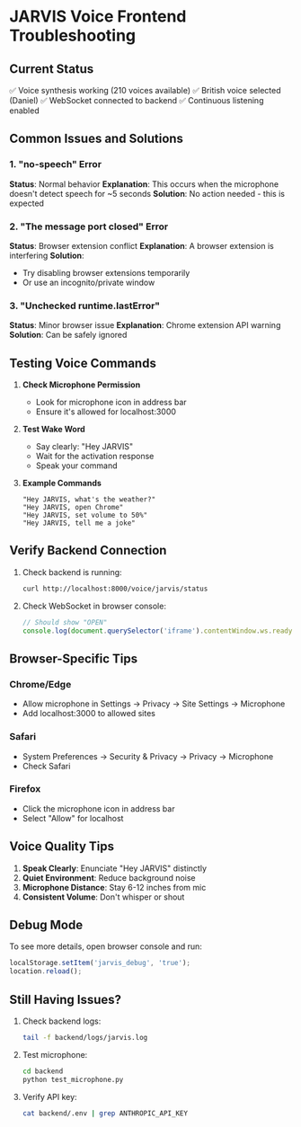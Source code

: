 # JARVIS Voice Frontend Troubleshooting

## Current Status
✅ Voice synthesis working (210 voices available)
✅ British voice selected (Daniel)
✅ WebSocket connected to backend
✅ Continuous listening enabled

## Common Issues and Solutions

### 1. "no-speech" Error
**Status**: Normal behavior
**Explanation**: This occurs when the microphone doesn't detect speech for ~5 seconds
**Solution**: No action needed - this is expected

### 2. "The message port closed" Error
**Status**: Browser extension conflict
**Explanation**: A browser extension is interfering
**Solution**: 
- Try disabling browser extensions temporarily
- Or use an incognito/private window

### 3. "Unchecked runtime.lastError"
**Status**: Minor browser issue
**Explanation**: Chrome extension API warning
**Solution**: Can be safely ignored

## Testing Voice Commands

1. **Check Microphone Permission**
   - Look for microphone icon in address bar
   - Ensure it's allowed for localhost:3000

2. **Test Wake Word**
   - Say clearly: "Hey JARVIS"
   - Wait for the activation response
   - Speak your command

3. **Example Commands**
   ```
   "Hey JARVIS, what's the weather?"
   "Hey JARVIS, open Chrome"
   "Hey JARVIS, set volume to 50%"
   "Hey JARVIS, tell me a joke"
   ```

## Verify Backend Connection

1. Check backend is running:
   ```bash
   curl http://localhost:8000/voice/jarvis/status
   ```

2. Check WebSocket in browser console:
   ```javascript
   // Should show "OPEN"
   console.log(document.querySelector('iframe').contentWindow.ws.readyState)
   ```

## Browser-Specific Tips

### Chrome/Edge
- Allow microphone in Settings → Privacy → Site Settings → Microphone
- Add localhost:3000 to allowed sites

### Safari
- System Preferences → Security & Privacy → Privacy → Microphone
- Check Safari

### Firefox
- Click the microphone icon in address bar
- Select "Allow" for localhost

## Voice Quality Tips

1. **Speak Clearly**: Enunciate "Hey JARVIS" distinctly
2. **Quiet Environment**: Reduce background noise
3. **Microphone Distance**: Stay 6-12 inches from mic
4. **Consistent Volume**: Don't whisper or shout

## Debug Mode

To see more details, open browser console and run:
```javascript
localStorage.setItem('jarvis_debug', 'true');
location.reload();
```

## Still Having Issues?

1. Check backend logs:
   ```bash
   tail -f backend/logs/jarvis.log
   ```

2. Test microphone:
   ```bash
   cd backend
   python test_microphone.py
   ```

3. Verify API key:
   ```bash
   cat backend/.env | grep ANTHROPIC_API_KEY
   ```